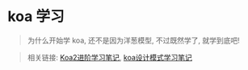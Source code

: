 <!--
Created: Thu May 28 2020 20:39:11 GMT+0800 (中国标准时间)
Modified: Thu May 28 2020 20:39:11 GMT+0800 (中国标准时间)
-->

<!-- node -->

# koa 学习

>为什么开始学 koa, 还不是因为洋葱模型, 不过既然学了, 就学到底吧!

>相关链接: [Koa2进阶学习笔记](https://github.com/chenshenhai/koa2-note), [koa设计模式学习笔记](https://github.com/chenshenhai/koajs-design-note)
